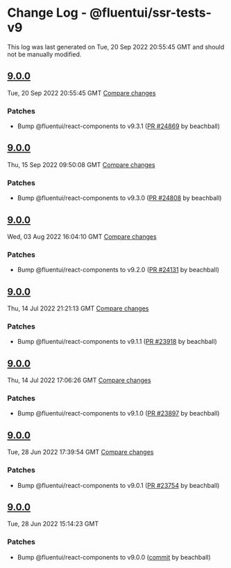 # Change Log - @fluentui/ssr-tests-v9

This log was last generated on Tue, 20 Sep 2022 20:55:45 GMT and should not be manually modified.

<!-- Start content -->

## [9.0.0](https://github.com/microsoft/fluentui/tree/@fluentui/ssr-tests-v9_v9.0.0)

Tue, 20 Sep 2022 20:55:45 GMT 
[Compare changes](https://github.com/microsoft/fluentui/compare/@fluentui/ssr-tests-v9_v9.0.0..@fluentui/ssr-tests-v9_v9.0.0)

### Patches

- Bump @fluentui/react-components to v9.3.1 ([PR #24869](https://github.com/microsoft/fluentui/pull/24869) by beachball)

## [9.0.0](https://github.com/microsoft/fluentui/tree/@fluentui/ssr-tests-v9_v9.0.0)

Thu, 15 Sep 2022 09:50:08 GMT 
[Compare changes](https://github.com/microsoft/fluentui/compare/@fluentui/ssr-tests-v9_v9.0.0..@fluentui/ssr-tests-v9_v9.0.0)

### Patches

- Bump @fluentui/react-components to v9.3.0 ([PR #24808](https://github.com/microsoft/fluentui/pull/24808) by beachball)

## [9.0.0](https://github.com/microsoft/fluentui/tree/@fluentui/ssr-tests-v9_v9.0.0)

Wed, 03 Aug 2022 16:04:10 GMT 
[Compare changes](https://github.com/microsoft/fluentui/compare/@fluentui/ssr-tests-v9_v9.0.0..@fluentui/ssr-tests-v9_v9.0.0)

### Patches

- Bump @fluentui/react-components to v9.2.0 ([PR #24131](https://github.com/microsoft/fluentui/pull/24131) by beachball)

## [9.0.0](https://github.com/microsoft/fluentui/tree/@fluentui/ssr-tests-v9_v9.0.0)

Thu, 14 Jul 2022 21:21:13 GMT 
[Compare changes](https://github.com/microsoft/fluentui/compare/@fluentui/ssr-tests-v9_v9.0.0..@fluentui/ssr-tests-v9_v9.0.0)

### Patches

- Bump @fluentui/react-components to v9.1.1 ([PR #23918](https://github.com/microsoft/fluentui/pull/23918) by beachball)

## [9.0.0](https://github.com/microsoft/fluentui/tree/@fluentui/ssr-tests-v9_v9.0.0)

Thu, 14 Jul 2022 17:06:26 GMT 
[Compare changes](https://github.com/microsoft/fluentui/compare/@fluentui/ssr-tests-v9_v9.0.0..@fluentui/ssr-tests-v9_v9.0.0)

### Patches

- Bump @fluentui/react-components to v9.1.0 ([PR #23897](https://github.com/microsoft/fluentui/pull/23897) by beachball)

## [9.0.0](https://github.com/microsoft/fluentui/tree/@fluentui/ssr-tests-v9_v9.0.0)

Tue, 28 Jun 2022 17:39:54 GMT 
[Compare changes](https://github.com/microsoft/fluentui/compare/@fluentui/ssr-tests-v9_v9.0.0..@fluentui/ssr-tests-v9_v9.0.0)

### Patches

- Bump @fluentui/react-components to v9.0.1 ([PR #23754](https://github.com/microsoft/fluentui/pull/23754) by beachball)

## [9.0.0](https://github.com/microsoft/fluentui/tree/@fluentui/ssr-tests-v9_v9.0.0)

Tue, 28 Jun 2022 15:14:23 GMT

### Patches

- Bump @fluentui/react-components to v9.0.0 ([commit](https://github.com/microsoft/fluentui/commit/ba6c5d651559b91c815429c9a9357c4d5a390f3e) by beachball)
